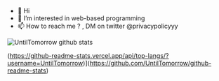 - 👋 Hi
- 👀 I’m interested in web-based programming
- 📫 How to reach me ? , DM on twitter @privacypolicyyy

<!---
UntilTomorrow/UntilTomorrow is a ✨ special ✨ repository because its `README.md` (this file) appears on your GitHub profile.
You can click the Preview link to take a look at your changes.
--->
<!---
![UntilTomorrow's Top Languages](https://github-readme-stats.vercel.app/api/top-langs/?username=UntilTomorrow&theme=tokyonight&show_icons=true&hide_border=false&layout=compact)
--->

![UntilTomorrow github stats](https://github-readme-stats.vercel.app/api?username=UntilTomorrow)

(https://github-readme-stats.vercel.app/api/top-langs/?username=UntilTomorrow)](https://github.com/UntilTomorrow/github-readme-stats)
